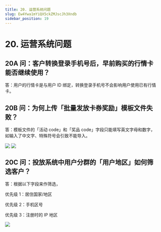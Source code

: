 ```yaml
---
title: 20. 运营系统问题
slug: Ew4Ywa1mYiQX5ckZMJscJh3Xndb
sidebar_position: 19
---
```



# 20. 运营系统问题

## 20A 问：客户转换登录手机号后，早前购买的行情卡能否继续使用？

答：用户的行情卡是与用户 ID 绑定，转换登录手机号不会影响用户使用已有行情卡。

## 20B 问：为何上传「批量发放卡券奖励」模板文件失败？

答：模板文件的「活动 code」和「奖品 code」字段只能填写英文字母和数字，如输入了中文字、特殊符号会引致不能导入。

<img src="/assets/F5ugbjNByonkiax0uSjcu7E6nxg.png" src-width="2842" src-height="1374" align="center"/>

<img src="/assets/XF29bp7T0oU6sWxJd3hclNR1nff.png" src-width="1314" src-height="380" align="center"/>

## 20C 问：投放系统中用户分群的「用户地区」如何筛选客户？

答：根据以下字段来作筛选，

优先级 1：居住国家/地区

优先级 2：手机区号

优先级 3：注册时的 IP 地区

<img src="/assets/TTNVb7TI3ovfe7xasdAcVcEhn4g.png" src-width="1914" src-height="902" align="center"/>

